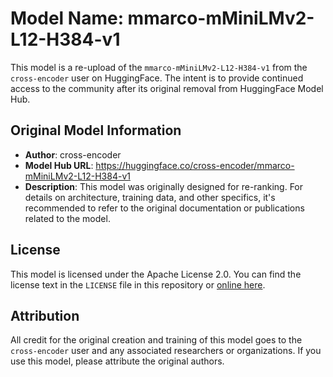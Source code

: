 # Model Name: mmarco-mMiniLMv2-L12-H384-v1

This model is a re-upload of the `mmarco-mMiniLMv2-L12-H384-v1` from the `cross-encoder` user on HuggingFace. The intent is to provide continued access to the community after its original removal from HuggingFace Model Hub.

## Original Model Information

- **Author**: cross-encoder
- **Model Hub URL**: https://huggingface.co/cross-encoder/mmarco-mMiniLMv2-L12-H384-v1
- **Description**: This model was originally designed for re-ranking. For details on architecture, training data, and other specifics, it's recommended to refer to the original documentation or publications related to the model.

## License

This model is licensed under the Apache License 2.0. You can find the license text in the `LICENSE` file in this repository or [online here](https://www.apache.org/licenses/LICENSE-2.0).

## Attribution

All credit for the original creation and training of this model goes to the `cross-encoder` user and any associated researchers or organizations. If you use this model, please attribute the original authors.
